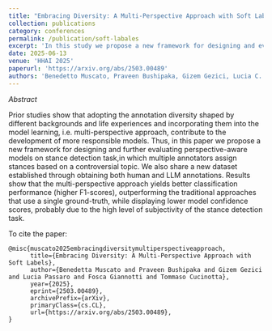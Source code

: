 ```yaml
---
title: "Embracing Diversity: A Multi-Perspective Approach with Soft Labels"
collection: publications
category: conferences
permalink: /publication/soft-labales
excerpt: 'In this study we propose a new framework for designing and evaluating perspective aware models on stance detection task.'
date: 2025-06-13
venue: 'HHAI 2025'
paperurl: 'https://arxiv.org/abs/2503.00489'
authors: 'Benedetto Muscato, Praveen Bushipaka, Gizem Gezici, Lucia C. Passaro, Fosca Giannotti, Tommaso Cucinotta'
---
```


*Abstract*


Prior studies show that adopting the annotation diversity shaped by different backgrounds and life experiences and incorporating them into the model learning, i.e. multi-perspective approach, contribute to the development of more responsible models. Thus, in this paper we propose a new framework for designing and further evaluating perspective-aware models on stance detection task,in which multiple annotators assign stances based on a controversial topic. We also share a new dataset established through obtaining both human and LLM annotations. Results show that the multi-perspective approach yields better classification performance (higher F1-scores), outperforming the traditional approaches that use a single ground-truth, while displaying lower model confidence scores, probably due to the high level of subjectivity of the stance detection task.

To cite the paper:
```
@misc{muscato2025embracingdiversitymultiperspectiveapproach,
      title={Embracing Diversity: A Multi-Perspective Approach with Soft Labels}, 
      author={Benedetta Muscato and Praveen Bushipaka and Gizem Gezici and Lucia Passaro and Fosca Giannotti and Tommaso Cucinotta},
      year={2025},
      eprint={2503.00489},
      archivePrefix={arXiv},
      primaryClass={cs.CL},
      url={https://arxiv.org/abs/2503.00489}, 
}
```


